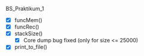 BS_Praktikum_1
- [x] funcMem()
- [x] funcRec() 
- [x] stackSize()
	- [x] Core dump bug fixed (only for size <= 25000)
- [x] print_to_file()
